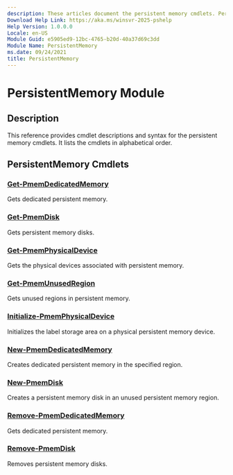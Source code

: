 ```yaml
---
description: These articles document the persistent memory cmdlets. Persistent memory is a type of non-volatile media that fits in a standard DIMM memory slot.
Download Help Link: https://aka.ms/winsvr-2025-pshelp
Help Version: 1.0.0.0
Locale: en-US
Module Guid: e5905ed9-12bc-4765-b20d-40a37d69c3dd
Module Name: PersistentMemory
ms.date: 09/24/2021
title: PersistentMemory
---
```


# PersistentMemory Module

## Description
This reference provides cmdlet descriptions and syntax for the persistent memory cmdlets.
It lists the cmdlets in alphabetical order.

## PersistentMemory Cmdlets
### [Get-PmemDedicatedMemory](Get-PmemDedicatedMemory.md)
Gets dedicated persistent memory.

### [Get-PmemDisk](Get-PmemDisk.md)
Gets persistent memory disks.

### [Get-PmemPhysicalDevice](Get-PmemPhysicalDevice.md)
Gets the physical devices associated with persistent memory.

### [Get-PmemUnusedRegion](Get-PmemUnusedRegion.md)
Gets unused regions in persistent memory.

### [Initialize-PmemPhysicalDevice](Initialize-PmemPhysicalDevice.md)
Initializes the label storage area on a physical persistent memory device.

### [New-PmemDedicatedMemory](New-PmemDedicatedMemory.md)
Creates dedicated persistent memory in the specified region.

### [New-PmemDisk](New-PmemDisk.md)
Creates a persistent memory disk in an unused persistent memory region.

### [Remove-PmemDedicatedMemory](Remove-PmemDedicatedMemory.md)
Gets dedicated persistent memory.

### [Remove-PmemDisk](Remove-PmemDisk.md)
Removes persistent memory disks.
